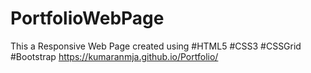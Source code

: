 # PortfolioWebPage
This a Responsive Web Page created using #HTML5 #CSS3 #CSSGrid #Bootstrap 
https://kumaranmja.github.io/Portfolio/
